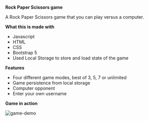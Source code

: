 **Rock Paper Scissors game**

A Rock Paper Scissors game that you can play versus a computer.

**What this is made with**

- Javascript
- HTML
- CSS
- Bootstrap 5
- Used Local Storage to store and load state of the game

**Features**

- Four different game modes, best of 3, 5, 7 or unlimited
- Game persistence from local storage
- Computer opponent
- Enter your own username

**Game in action**

![game-demo](https://user-images.githubusercontent.com/108557504/219899358-eef9da74-9f03-4772-a10d-35dd427be4b4.gif)
